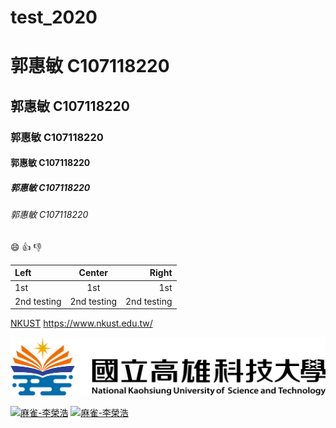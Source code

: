 # test_2020

# 郭惠敏 C107118220
## 郭惠敏 C107118220
### 郭惠敏 C107118220
#### 郭惠敏 C107118220
##### 郭惠敏 C107118220
###### 郭惠敏 C107118220

:smile: :+1: :-1:

|Left | Center | Right|
|:---- | :-----: |-----:|
|1st | 1st | 1st|
|2nd testing | 2nd testing | 2nd testing|

[NKUST](https://www.nkust.edu.tw/) <https://www.nkust.edu.tw/>

![NKUST](nkust.png)

[![麻雀-李榮浩](https://img.youtube.com/vi/v=2l4x_TvBKiw/0.jpg)](https://www.youtube.com/watch?v=2l4x_TvBKiw "麻雀-李榮浩")
[![麻雀-李榮浩](https://img.youtube.com/vi/v=bP0tjQYoX6w/0.jpg)](https://www.youtube.com/watch?v=bP0tjQYoX6w "麻雀-李榮浩")
